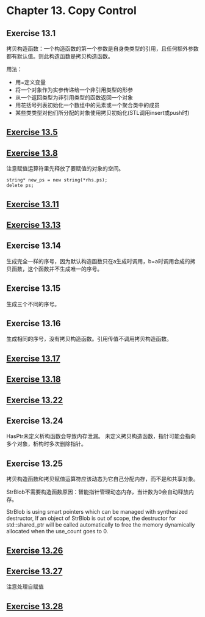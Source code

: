 # Chapter 13. Copy Control

## Exercise 13.1
拷贝构造函数：一个构造函数的第一个参数是自身类类型的引用，且任何额外参数都有默认值。则此构造函数是拷贝构造函数。

用法：
- 用=定义变量
- 将一个对象作为实参传递给一个非引用类型的形参
- 从一个返回类型为非引用类型的函数返回一个对象
- 用花括号列表初始化一个数组中的元素或一个聚合类中的成员
- 某些类类型对他们所分配的对象使用拷贝初始化(STL调用insert或push时)

## [Exercise 13.5](ex13_5.cpp)

## [Exercise 13.8](ex13_8.cpp)
注意赋值运算符里先释放了要赋值的对象的空间。
```
string* new_ps = new string(*rhs.ps);
delete ps;
```

## [Exercise 13.11](ex13_11.cpp)

## [Exercise 13.13](ex13_13.cpp)

## Exercise 13.14
生成完全一样的序号，因为默认构造函数只在a生成时调用，b=a时调用合成的拷贝函数，这个函数并不生成唯一的序号。

## Exercise 13.15
生成三个不同的序号。

## Exercise 13.16
生成相同的序号，没有拷贝构造函数。引用传值不调用拷贝构造函数。

## [Exercise 13.17](ex13_17.cpp)

## [Exercise 13.18](ex13_18.cpp)

## [Exercise 13.22](ex13_22.cpp)

## Exercise 13.24
HasPtr未定义析构函数会导致内存泄漏。
未定义拷贝构造函数，指针可能会指向多个对象，析构时多次删除指针。

## Exercise 13.25
拷贝构造函数和拷贝赋值运算符应该动态为它自己分配内存，而不是和共享对象。

StrBlob不需要构造函数原因：智能指针管理动态内存，当计数为0会自动释放内存。

StrBlob is using smart pointers which can be managed with synthesized destructor, If an object of StrBlob is out of scope, the destructor for std::shared_ptr will be called automatically to free the memory dynamically allocated when the use_count goes to 0.

## [Exercise 13.26](ex13_26.cpp)

## [Exercise 13.27](ex13_27.cpp)
注意处理自赋值

## [Exercise 13.28](ex13_28.cpp)

